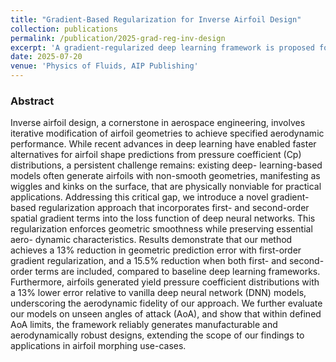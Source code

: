 ```yaml
---
title: "Gradient-Based Regularization for Inverse Airfoil Design"
collection: publications
permalink: /publication/2025-grad-reg-inv-design
excerpt: 'A gradient-regularized deep learning framework is proposed for inverse airfoil design, enforcing geometric smoothness through spatial derivatives while preserving aerodynamic accuracy.'
date: 2025-07-20
venue: 'Physics of Fluids, AIP Publishing'
---
```


### Abstract
Inverse airfoil design, a cornerstone in aerospace engineering, involves iterative modification of airfoil geometries to achieve specified aerodynamic performance. While recent advances in deep learning have enabled faster alternatives for airfoil shape predictions from pressure coefficient (Cp) distributions, a persistent challenge remains: existing deep-
learning-based models often generate airfoils with non-smooth geometries, manifesting as wiggles and kinks on the surface, that are physically nonviable for practical applications. Addressing this critical gap, we introduce a novel gradient-based regularization approach that incorporates first- and second-order spatial gradient terms into the loss function of deep neural networks. This regularization enforces geometric smoothness while preserving essential aero- dynamic characteristics. Results demonstrate that our method achieves a 13% reduction in geometric prediction error with first-order gradient regularization, and a 15.5% reduction when both first- and second-order terms are included, compared to baseline deep learning frameworks. Furthermore, airfoils generated yield pressure coefficient distributions with a 13% lower error relative to vanilla deep neural network (DNN) models, underscoring the aerodynamic fidelity of our approach. We further evaluate our models on unseen angles of attack (AoA), and show that within defined AoA limits, the framework reliably generates manufacturable and aerodynamically robust designs, extending the scope of our findings to applications in airfoil morphing use-cases.

